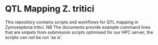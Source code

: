 # QTL Mapping Z. tritici

This repository contains scripts and workflows for QTL mapping in Zymoseptoria tritici. 
NB The documents provide example command lines that are snipets from submission scripts optimised for our HPC server, the scripts can not be run 'as is'.
